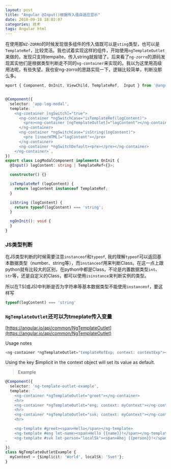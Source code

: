 ```yaml
---
layout: post
title: "Angular @Input()根据传入值自适应显示"
date: 2018-09-18 18:02:07
categories: 技术
tags: Angular html
---
```


在使用那`NZ-ZORRO`的时候发现很多组件的传入值既可以是`sting`类型，也可以是`TemplateRef`，比较灵活。我也试着实现这样的组件，开始使用`ngTemplateOutlet`来做的，发现只支持tempalte，传入string就报错了。后来看了`ng-zorro`的源码发现其实他们是根据类型判断走不同的`ng-container`来实现的。我以为这里用高级用法呢，有些失望。我也安ng-zorro的思路实现一下，逻辑比较简单，判断没那么多。

```typescript
mport { Component, OnInit, ViewChild, TemplateRef,  Input } from '@angular/core';


@Component({
  selector: 'app-log-modal',
  template: `
    <ng-container [ngSwitch]="true">
      <ng-container *ngSwitchCase="isTemplateRef(logContent)">
        <pre><ng-container [ngTemplateOutlet]="logContent"></ng-container></pre>
      </ng-container>
      <ng-container *ngSwitchCase="isString(logContent)">
        <pre [innerHTML]="logContent"></pre>
      </ng-container>
      <ng-container *ngSwitchDefault><pre></pre></ng-container>
    </ng-container>`,
})
export class LogModalComponent implements OnInit {
  @Input() logContent: string | TemplateRef<{}>;

  constructor() {}

  isTemplateRef (logContent) {
    return logContent instanceof TemplateRef;
  }

  isString (logContent) {
    return typeof(logContent) === 'string';
  }

  ngOnInit(): void {
  }
}

```

### JS类型判断

在JS类型判断的时候需要注意`instanceof`和`typeof`, 我的理解`typeof`可以返回基本数据类型（number、string等），而`instanceof`用来判断Class。在这一点上跟python就有比较大的区别，在python中都是Class，不论是内置数据类型`int`、`str`等，还是自定义的Class，都可以使用`isinstance`来判断实例的类型。

所以在TS(或JS)中判断是否为字符串等基本数据类型不能使用`instanceof`，要这样写

```typescript
typeof(logContent) === 'string'
```

### `NgTemplateOutlet`还可以为tmeplate传入变量

[https://angular.io/api/common/NgTemplateOutlet](https://angular.io/api/common/NgTemplateOutlet)

Usage notes

```typescript
<ng-container *ngTemplateOutlet="templateRefExp; context: contextExp"></ng-container>
```

Using the key $implicit in the context object will set its value as default.

> Example

```typescript
@Component({
  selector: 'ng-template-outlet-example',
  template: `
    <ng-container *ngTemplateOutlet="greet"></ng-container>
    <hr>
    <ng-container *ngTemplateOutlet="eng; context: myContext"></ng-container>
    <hr>
    <ng-container *ngTemplateOutlet="svk; context: myContext"></ng-container>
    <hr>

    <ng-template #greet><span>Hello</span></ng-template>
    <ng-template #eng let-name><span>Hello {{name}}!</span></ng-template>
    <ng-template #svk let-person="localSk"><span>Ahoj {{person}}!</span></ng-template>
`
})
class NgTemplateOutletExample {
  myContext = {$implicit: 'World', localSk: 'Svet'};
}
```
